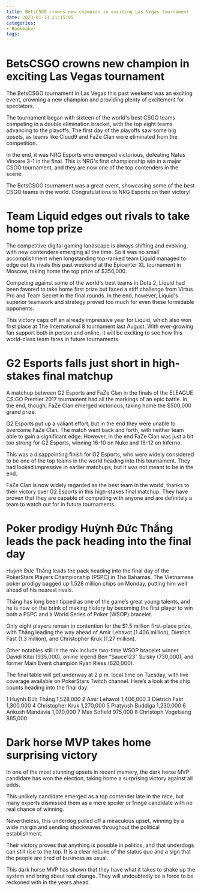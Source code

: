 ```yaml
---
title: BetsCSGO crowns new champion in exciting Las Vegas tournament
date: 2023-01-13 21:15:05
categories:
- Bookmaker
tags:
---
```



#  BetsCSGO crowns new champion in exciting Las Vegas tournament

The BetsCSGO tournament in Las Vegas this past weekend was an exciting event, crowning a new champion and providing plenty of excitement for spectators.

The tournament began with sixteen of the world's best CSGO teams competing in a double elimination bracket, with the top eight teams advancing to the playoffs. The first day of the playoffs saw some big upsets, as teams like Cloud9 and FaZe Clan were eliminated from the competition.

In the end, it was NRG Esports who emerged victorious, defeating Natus Vincere 3-1 in the final. This is NRG's first championship win in a major CSGO tournament, and they are now one of the top contenders in the scene.

The BetsCSGO tournament was a great event, showcasing some of the best CSGO teams in the world. Congratulations to NRG Esports on their victory!

#  Team Liquid edges out rivals to take home top prize

The competitive digital gaming landscape is always shifting and evolving, with new contenders emerging all the time. So it was no small accomplishment when longstanding top-ranked team Liquid managed to edge out its rivals this past weekend at the Epicenter XL tournament in Moscow, taking home the top prize of $350,000.

Competing against some of the world's best teams in Dota 2, Liquid had been favored to take home first prize but faced a stiff challenge from Virtus Pro and Team Secret in the final rounds. In the end, however, Liquid's superior teamwork and strategy proved too much for even these formidable opponents.

This victory caps off an already impressive year for Liquid, which also won first place at The International 8 tournament last August. With ever-growing fan support both in person and online, it will be exciting to see how this world-class team fares in future tournaments.

#  G2 Esports falls just short in high-stakes final matchup

A matchup between G2 Esports and FaZe Clan in the finals of the ELEAGUE CS:GO Premier 2017 tournament had all the markings of an epic battle. In the end, though, FaZe Clan emerged victorious, taking home the $500,000 grand prize.

G2 Esports put up a valiant effort, but in the end they were unable to overcome FaZe Clan. The match went back and forth, with neither team able to gain a significant edge. However, in the end FaZe Clan was just a bit too strong for G2 Esports, winning 16-10 on Nuke and 16-12 on Inferno.

This was a disappointing finish for G2 Esports, who were widely considered to be one of the top teams in the world heading into this tournament. They had looked impressive in earlier matchups, but it was not meant to be in the end.

FaZe Clan is now widely regarded as the best team in the world, thanks to their victory over G2 Esports in this high-stakes final matchup. They have proven that they are capable of competing with anyone and are definitely a team to watch out for in future tournaments.

#  Poker prodigy Huỳnh Đức Thắng leads the pack heading into the final day

Huỳnh Đức Thắng leads the pack heading into the final day of the PokerStars Players Championship (PSPC) in The Bahamas. The Vietnamese poker prodigy bagged up 1.528 million chips on Monday, putting him well ahead of his nearest rivals.

Thắng has long been tipped as one of the game’s great young talents, and he is now on the brink of making history by becoming the first player to win both a PSPC and a World Series of Poker (WSOP) bracelet.

Only eight players remain in contention for the $1.5 million first-place prize, with Thắng leading the way ahead of Amir Lehavot (1.406 million), Dietrich Fast (1.3 million), and Christopher Kruk (1.27 million).

Other notables still in the mix include two-time WSOP bracelet winner Davidi Kitai (935,000), online legend Ben “Sauce123” Sulsky (730,000), and former Main Event champion Ryan Riess (620,000).

The final table will get underway at 2 p.m. local time on Tuesday, with live coverage available on PokerStars Twitch channel. Here’s a look at the chip counts heading into the final day:

1 Huỳnh Đức Thắng 1,528,000
2 Amir Lehavot 1,406,000
3 Dietrich Fast 1,300,000
4 Christopher Kruk 1,270,000
5 Pratyush Buddiga 1,230,000
6 Ankush Mandavia 1,070,000
7 Max Sofield 975,000 
8 Christoph Vogelsang 885,000

#  Dark horse MVP takes home surprising victory

In one of the most stunning upsets in recent memory, the dark horse MVP candidate has won the election, taking home a surprising victory against all odds.

This unlikely candidate emerged as a top contender late in the race, but many experts dismissed them as a mere spoiler or fringe candidate with no real chance of winning.

Nevertheless, this underdog pulled off a miraculous upset, winning by a wide margin and sending shockwaves throughout the political establishment.

Their victory proves that anything is possible in politics, and that underdogs can still rise to the top. It is a clear rebuke of the status quo and a sign that the people are tired of business as usual.

This dark horse MVP has shown that they have what it takes to shake up the system and bring about real change. They will undoubtedly be a force to be reckoned with in the years ahead.